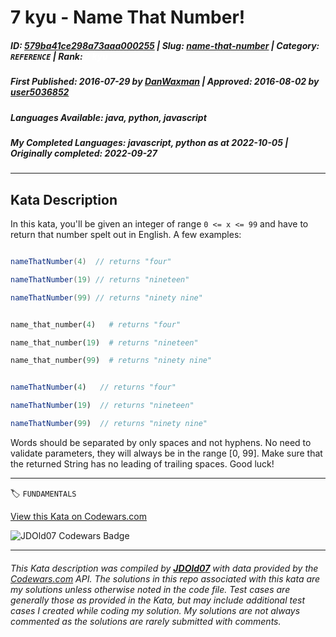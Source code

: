 # 7 kyu - Name That Number!

##### **ID**: [579ba41ce298a73aaa000255](https://www.codewars.com/kata/579ba41ce298a73aaa000255) | **Slug**: [name-that-number](https://www.codewars.com/kata/579ba41ce298a73aaa000255) | **Category**: `REFERENCE` | **Rank**: <span style="color:white">7 kyu</span>

##### **First Published**: 2016-07-29 ***by*** [DanWaxman](https://www.codewars.com/users/DanWaxman) | **Approved**: 2016-08-02 ***by*** [user5036852](https://www.codewars.com/users/user5036852)

##### **Languages Available**: java, python, javascript

##### **My Completed Languages**: javascript, python ***as at*** 2022-10-05 | **Originally completed**: 2022-09-27

---

## Kata Description


In this kata, you'll be given an integer of range `0 <= x <= 99` and have to return that number spelt out in English. A few examples:



```java

nameThatNumber(4)  // returns "four"

nameThatNumber(19) // returns "nineteen"

nameThatNumber(99) // returns "ninety nine"

```



```python

name_that_number(4)   # returns "four"

name_that_number(19)  # returns "nineteen"

name_that_number(99)  # returns "ninety nine"

```



```javascript

nameThatNumber(4)   // returns "four"

nameThatNumber(19)  // returns "nineteen"

nameThatNumber(99)  // returns "ninety nine"

```



Words should be separated by only spaces and not hyphens. No need to validate parameters, they will always be in the range [0, 99]. Make sure that the returned String has no leading of trailing spaces. Good luck!



---


🏷 `FUNDAMENTALS`


[View this Kata on Codewars.com](https://www.codewars.com/kata/579ba41ce298a73aaa000255)

![](https://www.codewars.com/users/jdold07/badges/large "JDOld07 Codewars Badge")

---

###### *This Kata description was compiled by [**JDOld07**](https://tpstech.dev) with data provided by the [Codewars.com](https://www.codewars.com) API.  The solutions in this repo associated with this kata are my solutions unless otherwise noted in the code file.  Test cases are generally those as provided in the Kata, but may include additional test cases I created while coding my solution.  My solutions are not always commented as the solutions are rarely submitted with comments.*
